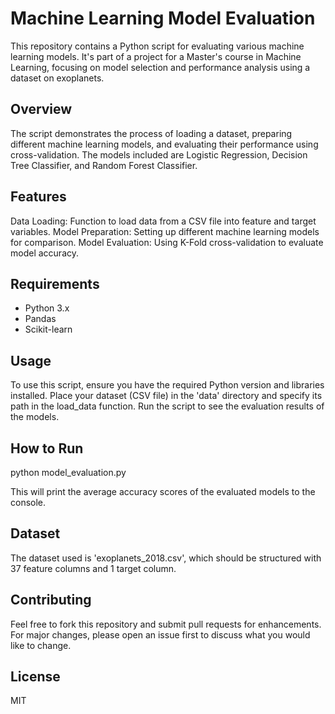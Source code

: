 # Machine Learning Model Evaluation

This repository contains a Python script for evaluating various machine learning models. It's part of a project for a Master's course in Machine Learning, focusing on model selection and performance analysis using a dataset on exoplanets.

## Overview

The script demonstrates the process of loading a dataset, preparing different machine learning models, and evaluating their performance using cross-validation. The models included are Logistic Regression, Decision Tree Classifier, and Random Forest Classifier.

## Features

Data Loading: Function to load data from a CSV file into feature and target variables.
Model Preparation: Setting up different machine learning models for comparison.
Model Evaluation: Using K-Fold cross-validation to evaluate model accuracy.

## Requirements

- Python 3.x
- Pandas
- Scikit-learn

## Usage

To use this script, ensure you have the required Python version and libraries installed. Place your dataset (CSV file) in the 'data' directory and specify its path in the load_data function. Run the script to see the evaluation results of the models.

## How to Run

python model_evaluation.py

This will print the average accuracy scores of the evaluated models to the console.

## Dataset

The dataset used is 'exoplanets_2018.csv', which should be structured with 37 feature columns and 1 target column.

## Contributing

Feel free to fork this repository and submit pull requests for enhancements. For major changes, please open an issue first to discuss what you would like to change.

## License

MIT
